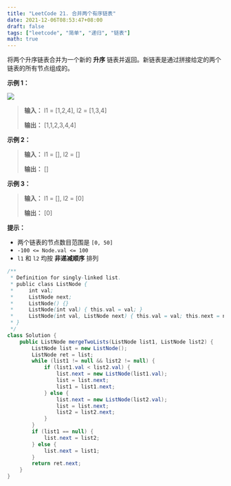 ```yaml
---
title: "LeetCode 21. 合并两个有序链表"
date: 2021-12-06T08:53:47+08:00
draft: false
tags: ["leetcode", "简单", "递归", "链表"]
math: true
---
```


将两个升序链表合并为一个新的 **升序** 链表并返回。新链表是通过拼接给定的两个链表的所有节点组成的。

<!--more-->

**示例 1：**

![](https://tategotoazarasi.github.io/images/merge_ex1.jpg)

> **输入：** l1 = [1,2,4], l2 = [1,3,4]
>
> **输出：** [1,1,2,3,4,4]

**示例 2：**

> **输入：** l1 = [], l2 = []
>
> **输出：** []

**示例 3：**

> **输入：** l1 = [], l2 = [0]
>
> **输出：** [0]

**提示：**

- 两个链表的节点数目范围是 `[0, 50]`
- `-100 <= Node.val <= 100`
- `l1` 和 `l2` 均按 **非递减顺序** 排列

```java
/**
 * Definition for singly-linked list.
 * public class ListNode {
 *     int val;
 *     ListNode next;
 *     ListNode() {}
 *     ListNode(int val) { this.val = val; }
 *     ListNode(int val, ListNode next) { this.val = val; this.next = next; }
 * }
 */
class Solution {
    public ListNode mergeTwoLists(ListNode list1, ListNode list2) {
        ListNode list = new ListNode();
        ListNode ret = list;
        while (list1 != null && list2 != null) {
            if (list1.val < list2.val) {
                list.next = new ListNode(list1.val);
                list = list.next;
                list1 = list1.next;
            } else {
                list.next = new ListNode(list2.val);
                list = list.next;
                list2 = list2.next;
            }
        }
        if (list1 == null) {
            list.next = list2;
        } else {
            list.next = list1;
        }
        return ret.next;
    }
}
```
